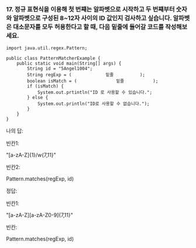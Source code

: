 ### 17. 정규 표현식을 이용해 첫 번쨰는 알파벳으로 시작하고 두 번쨰부터 숫자와 알파벳으로 구성된 8~12자 사이의 ID 값인지 검사하고 싶습니다. 알파벳은 대소문자를 모두 허용한다고 할  때, 다음 밑줄에 들어갈 코드를 작성해보세요.

```
import java.util.regex.Pattern;

public class PatternMatcherExample {
    public static void main(String[] args) {
        String id = "5Angel1004";
        String regExp = (             밑줄          );
        boolean isMatch = (               밑줄           );
        if (isMatch) {
            System.out.prtintln("ID 로 사용할 수 있습니다.";
        } else {
            System.out.println("ID로 사용할 수 없습니다.");
        }
    }
}
```
나의 답:

빈칸1:

"[a-zA-Z]{1}/w{7,11}"

빈칸2:

Pattern.matches(regExp, id)

정답:

빈칸1:

"[a-zA-Z][a-zA-Z0-9]{7,11}"

빈칸:

Pattern.matches(regExp, id)